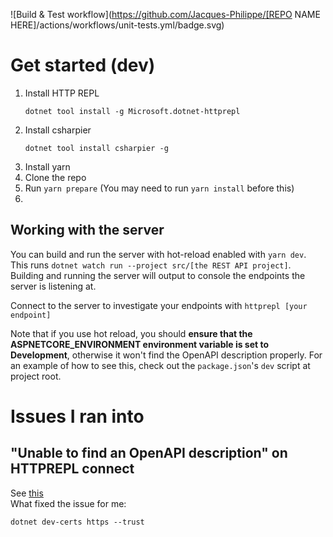 ![Build & Test workflow](https://github.com/Jacques-Philippe/[REPO NAME HERE]/actions/workflows/unit-tests.yml/badge.svg)

# Get started (dev)

1. Install HTTP REPL
   ```
   dotnet tool install -g Microsoft.dotnet-httprepl
   ```
1. Install csharpier
   ```
   dotnet tool install csharpier -g
   ```
1. Install yarn
1. Clone the repo
1. Run `yarn prepare` (You may need to run `yarn install` before this)
1.

## Working with the server

You can build and run the server with hot-reload enabled with `yarn dev`. This runs `dotnet watch run --project src/[the REST API project]`. Building and running the server will output to console the endpoints the server is listening at.

Connect to the server to investigate your endpoints with `httprepl [your endpoint]`

Note that if you use hot reload, you should **ensure that the ASPNETCORE_ENVIRONMENT environment variable is set to Development**, otherwise it won't find the OpenAPI description properly. For an example of how to see this, check out the `package.json`'s `dev` script at project root.

# Issues I ran into

## "Unable to find an OpenAPI description" on HTTPREPL connect

See [this](https://stackoverflow.com/questions/69278068/why-is-httprepl-unable-to-find-an-openapi-description-the-command-ls-does-not)  
What fixed the issue for me:

```
dotnet dev-certs https --trust
```
